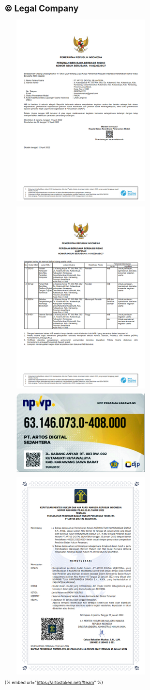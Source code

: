 # © Legal Company

<div>

<figure><img src="../.gitbook/assets/NIB ARTOS_001.png" alt=""><figcaption></figcaption></figure>

 

<figure><img src="../.gitbook/assets/NIB ARTOS_002.png" alt=""><figcaption></figcaption></figure>

 

<figure><img src="../.gitbook/assets/NPWP ARTOS.jpg" alt=""><figcaption></figcaption></figure>

 

<figure><img src="../.gitbook/assets/SK-Menhumham Artos.png" alt=""><figcaption></figcaption></figure>

</div>

{% embed url="https://artostoken.net/#team" %}
